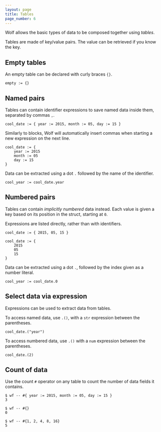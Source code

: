 ```yaml
---
layout: page
title: Tables
page_number: 6
---
```


Wolf allows the basic types of data to be composed together using *tables*.

Tables are made of key/value pairs. The value can be retrieved if you know the
key.

## Empty tables

An empty table can be declared with curly braces `{}`.

```
empty := {}
```

## Named pairs

Tables can contain identifier expressions to save named data inside them,
separated by commas `,`.

```
cool_date := { year := 2015, month := 05, day := 15 }
```

Similarly to blocks, Wolf will automatically insert commas when starting a new
expression on the next line.

```
cool_date := {
	year := 2015
	month := 05
	day := 15
}
```

Data can be extracted using a dot `.` followed by the name of the identifier.

```
cool_year := cool_date.year
```

## Numbered pairs

Tables can contain *implicitly numbered* data instead. Each value is given a
key based on its position in the struct, starting at `0`.

Expressions are listed directly, rather than with identifiers.

```
cool_date := { 2015, 05, 15 }

cool_date := {
	2015
	05
	15
}
```

Data can be extracted using a dot `.`, followed by the index given as a number
literal.

```
cool_year := cool_date.0
```

## Select data via expression

Expressions can be used to extract data from tables.

To access named data, use `.()`, with a `str` expression between the
parentheses.

```
cool_date.("year")
```

To access numbered data, use `.()` with a `num`
expression between the parentheses.

```
cool_date.(2)
```

## Count of data

Use the count `#` operator on any table to count the number of data fields it
contains.

```
$ wf -- #{ year := 2015, month := 05, day := 15 }
3

$ wf -- #{}
0

$ wf -- #{1, 2, 4, 8, 16}
5
```